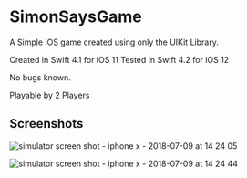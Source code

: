 # SimonSaysGame

A Simple iOS game created using only the UIKit Library.

Created in Swift 4.1 for iOS 11
Tested in Swift 4.2 for iOS 12

No bugs known.

Playable by 2 Players


## Screenshots

![simulator screen shot - iphone x - 2018-07-09 at 14 24 05](https://user-images.githubusercontent.com/31029893/42441430-cbf6748a-8385-11e8-9735-2f5d6dbbd192.png)



![simulator screen shot - iphone x - 2018-07-09 at 14 24 44](https://user-images.githubusercontent.com/31029893/42441476-df6ac1b0-8385-11e8-869a-ad569a73c418.png)

